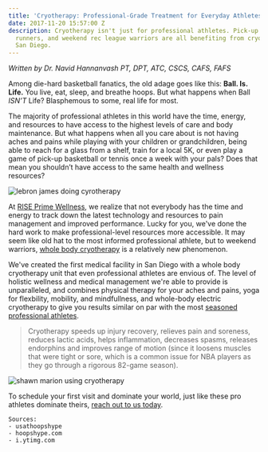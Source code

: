 ```yaml
---
title: 'Cryotherapy: Professional-Grade Treatment for Everyday Athletes'
date: 2017-11-20 15:57:00 Z
description: Cryotherapy isn't just for professional athletes. Pick-up ballers, avid
  runners, and weekend rec league warriors are all benefiting from cryotherapy in
  San Diego.
---
```


*Written by Dr. Navid Hannanvash PT, DPT, ATC, CSCS, CAFS, FAFS*

Among die-hard basketball fanatics, the old adage goes like this: **Ball. Is. Life.** You live, eat, sleep, and breathe hoops. But what happens when Ball *ISN’T* Life? Blasphemous to some, real life for most.

The majority of professional athletes in this world have the time, energy, and resources to have access to the highest levels of care and body maintenance. But what happens when all you care about is not having aches and pains while playing with your children or grandchildren, being able to reach for a glass from a shelf, train for a local 5K, or even play a game of pick-up basketball or tennis once a week with your pals? Does that mean you shouldn’t have access to the same health and wellness resources?

![lebron james doing cyrotherapy](https://usathoopshype.files.wordpress.com/2017/10/lebroncryo2.jpg?w=1000&h=600&crop=1 "LeBron James Incorporates Cryotherapy in His Recovery Routine")

At [RISE Prime Wellness](/), we realize that not everybody has the time and energy to track down the latest technology and resources to pain management and improved performance. Lucky for you, we've done the hard work to make professional-level resources more accessible.
It may seem like old hat to the most informed professional athlete, but to weekend warriors, [whole body cryotherapy](/cryotherapy) is a relatively new phenomenon.

We've created the first medical facility in San Diego with a whole body cryotherapy unit that even professional athletes are envious of. The level of holistic wellness and medical management we're able to provide is unparalleled, and combines physical therapy for your aches and pains, yoga for flexbility, mobility, and mindfullness, and whole-body electric cryotherapy to give you results similar on par with the most [seasoned professional athletes](http://hoopshype.com/2017/10/21/how-nba-players-take-care-of-their-bodies-part-1-cryotherapy/).

> Cryotherapy speeds up injury recovery, relieves pain and soreness, reduces lactic acids, helps inflammation, decreases spasms, releases endorphins and improves range of motion (since it loosens muscles that were tight or sore, which is a common issue for NBA players as they go through a rigorous 82-game season).

![shawn marion using cryotherapy](https://i.ytimg.com/vi/xPgyoSbuMC8/maxresdefault.jpg "Cyrotherapy Is Used By Professional and Recreational Athletes Alike")

To schedule your first visit and dominate your world, just like these pro athletes dominate theirs, [reach out to us today](#contact).

    Sources:
    - usathoopshype
    - hoopshype.com
    - i.ytimg.com